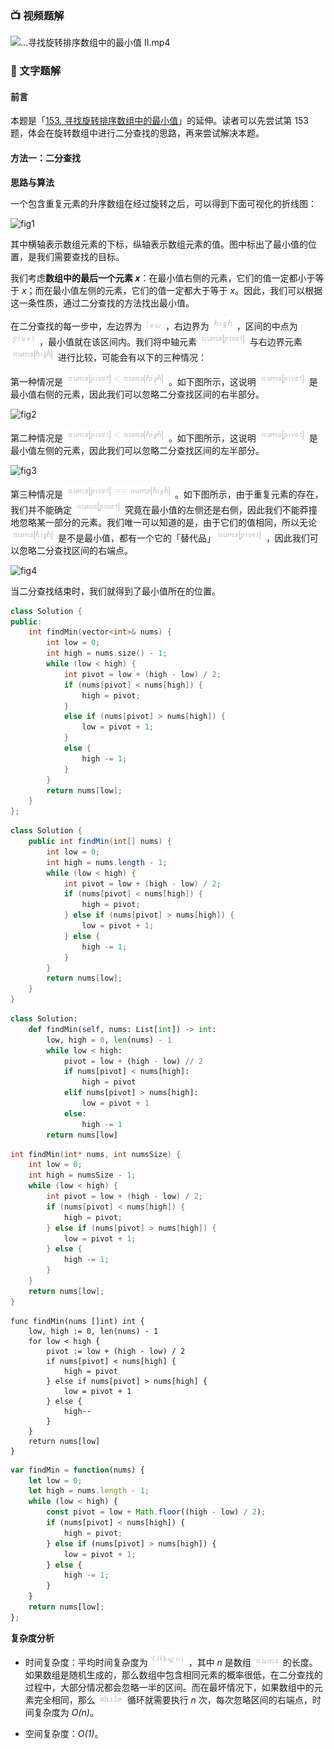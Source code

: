 ### 📺 视频题解  
![...寻找旋转排序数组中的最小值 II.mp4](aaf49047-518a-481b-8422-2cd03ad4db71)

### 📖 文字题解
#### 前言

本题是「[153. 寻找旋转排序数组中的最小值](https://leetcode-cn.com/problems/find-minimum-in-rotated-sorted-array/)」的延伸。读者可以先尝试第 153 题，体会在旋转数组中进行二分查找的思路，再来尝试解决本题。

#### 方法一：二分查找

**思路与算法**

一个包含重复元素的升序数组在经过旋转之后，可以得到下面可视化的折线图：

![fig1](https://assets.leetcode-cn.com/solution-static/154/1.png)

其中横轴表示数组元素的下标，纵轴表示数组元素的值。图中标出了最小值的位置，是我们需要查找的目标。

我们考虑**数组中的最后一个元素 *x***：在最小值右侧的元素，它们的值一定都小于等于 *x*；而在最小值左侧的元素，它们的值一定都大于等于 *x*。因此，我们可以根据这一条性质，通过二分查找的方法找出最小值。

在二分查找的每一步中，左边界为 ![\itlow ](./p__it_low_.png) ，右边界为 ![\ithigh ](./p__it_high_.png) ，区间的中点为 ![\itpivot ](./p__it_pivot_.png) ，最小值就在该区间内。我们将中轴元素 ![\textit{nums}\[\textit{pivot}\] ](./p__textit{nums}_textit{pivot}__.png)  与右边界元素 ![\textit{nums}\[\textit{high}\] ](./p__textit{nums}_textit{high}__.png)  进行比较，可能会有以下的三种情况：

第一种情况是 ![\textit{nums}\[\textit{pivot}\]<\textit{nums}\[\textit{high}\] ](./p__textit{nums}_textit{pivot}____textit{nums}_textit{high}__.png) 。如下图所示，这说明 ![\textit{nums}\[\textit{pivot}\] ](./p__textit{nums}_textit{pivot}__.png)  是最小值右侧的元素，因此我们可以忽略二分查找区间的右半部分。

![fig2](https://assets.leetcode-cn.com/solution-static/154/2.png)

第二种情况是 ![\textit{nums}\[\textit{pivot}\]>\textit{nums}\[\textit{high}\] ](./p__textit{nums}_textit{pivot}____textit{nums}_textit{high}__.png) 。如下图所示，这说明 ![\textit{nums}\[\textit{pivot}\] ](./p__textit{nums}_textit{pivot}__.png)  是最小值左侧的元素，因此我们可以忽略二分查找区间的左半部分。

![fig3](https://assets.leetcode-cn.com/solution-static/154/3.png)

第三种情况是 ![\textit{nums}\[\textit{pivot}\]==\textit{nums}\[\textit{high}\] ](./p__textit{nums}_textit{pivot}__==_textit{nums}_textit{high}__.png) 。如下图所示，由于重复元素的存在，我们并不能确定 ![\textit{nums}\[\textit{pivot}\] ](./p__textit{nums}_textit{pivot}__.png)  究竟在最小值的左侧还是右侧，因此我们不能莽撞地忽略某一部分的元素。我们唯一可以知道的是，由于它们的值相同，所以无论 ![\textit{nums}\[\textit{high}\] ](./p__textit{nums}_textit{high}__.png)  是不是最小值，都有一个它的「替代品」![\textit{nums}\[\textit{pivot}\] ](./p__textit{nums}_textit{pivot}__.png) ，因此我们可以忽略二分查找区间的右端点。

![fig4](https://assets.leetcode-cn.com/solution-static/154/4.png)

当二分查找结束时，我们就得到了最小值所在的位置。

```C++ [sol1-C++]
class Solution {
public:
    int findMin(vector<int>& nums) {
        int low = 0;
        int high = nums.size() - 1;
        while (low < high) {
            int pivot = low + (high - low) / 2;
            if (nums[pivot] < nums[high]) {
                high = pivot;
            }
            else if (nums[pivot] > nums[high]) {
                low = pivot + 1;
            }
            else {
                high -= 1;
            }
        }
        return nums[low];
    }
};
```

```Java [sol1-Java]
class Solution {
    public int findMin(int[] nums) {
        int low = 0;
        int high = nums.length - 1;
        while (low < high) {
            int pivot = low + (high - low) / 2;
            if (nums[pivot] < nums[high]) {
                high = pivot;
            } else if (nums[pivot] > nums[high]) {
                low = pivot + 1;
            } else {
                high -= 1;
            }
        }
        return nums[low];
    }
}
```

```Python [sol1-Python3]
class Solution:
    def findMin(self, nums: List[int]) -> int:    
        low, high = 0, len(nums) - 1
        while low < high:
            pivot = low + (high - low) // 2
            if nums[pivot] < nums[high]:
                high = pivot 
            elif nums[pivot] > nums[high]:
                low = pivot + 1
            else:
                high -= 1
        return nums[low]
```

```C [sol1-C]
int findMin(int* nums, int numsSize) {
    int low = 0;
    int high = numsSize - 1;
    while (low < high) {
        int pivot = low + (high - low) / 2;
        if (nums[pivot] < nums[high]) {
            high = pivot;
        } else if (nums[pivot] > nums[high]) {
            low = pivot + 1;
        } else {
            high -= 1;
        }
    }
    return nums[low];
}
```

```golang [sol1-Golang]
func findMin(nums []int) int {
    low, high := 0, len(nums) - 1
    for low < high {
        pivot := low + (high - low) / 2
        if nums[pivot] < nums[high] {
            high = pivot
        } else if nums[pivot] > nums[high] {
            low = pivot + 1
        } else {
            high--
        }
    }
    return nums[low]
}
```

```JavaScript [sol1-JavaScript]
var findMin = function(nums) {
    let low = 0;
    let high = nums.length - 1;
    while (low < high) {
        const pivot = low + Math.floor((high - low) / 2);
        if (nums[pivot] < nums[high]) {
            high = pivot;
        } else if (nums[pivot] > nums[high]) {
            low = pivot + 1;
        } else {
            high -= 1;
        }
    }
    return nums[low];
};
```

**复杂度分析**

* 时间复杂度：平均时间复杂度为 ![O(\logn) ](./p__O_log_n__.png) ，其中 *n* 是数组 ![\itnums ](./p__it_nums_.png)  的长度。如果数组是随机生成的，那么数组中包含相同元素的概率很低，在二分查找的过程中，大部分情况都会忽略一半的区间。而在最坏情况下，如果数组中的元素完全相同，那么 ![\texttt{while} ](./p__texttt{while}_.png)  循环就需要执行 *n* 次，每次忽略区间的右端点，时间复杂度为 *O(n)*。

* 空间复杂度：*O(1)*。